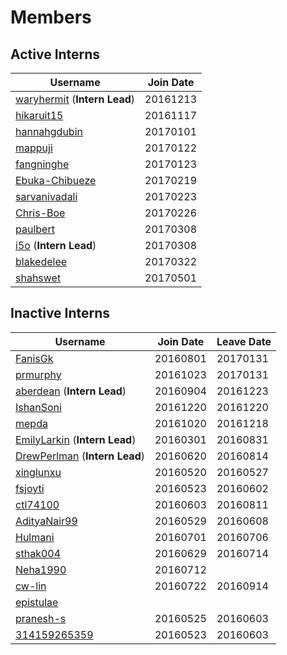 # Members
## Active Interns
|**Username**|**Join Date**|
|------------|-------------|
|[waryhermit](waryhermit.md) (**Intern Lead**)| 20161213 |
|[hikaruit15](hikaruit15.md)| 20161117 |
|[hannahgdubin](hannahgdubin.md)| 20170101 |
|[mappuji](mappuji.md)| 20170122 |
|[fangninghe](fangninghe.md)| 20170123 |
|[Ebuka-Chibueze](Ebuka-Chibueze.md)| 20170219 |
|[sarvanivadali](sarvanivadali.md)| 20170223 |
|[Chris-Boe](Chris-Boe.md)| 20170226 |
|[paulbert](paulbert.md)| 20170308 |
|[i5o](i5o.md) (**Intern Lead**)| 20170308 |
|[blakedelee](BlakeDeLee.md)| 20170322 |
|[shahswet](shahswet.md)| 20170501|

## Inactive Interns
|**Username**|**Join Date**|**Leave Date**|
|------------|-------------|--------------|
|[FanisGk](FanisGk.md)| 20160801 | 20170131 |
|[prmurphy](prmurphy.md)| 20161023 | 20170131 |
|[aberdean](aberdean.md) (**Intern Lead**)| 20160904 | 20161223 |
|[IshanSoni](IshanSoni.md)| 20161220 | 20161220 |
|[mepda](mepda.md)| 20161020 | 20161218 |
|[EmilyLarkin](EmilyLarkin.md) (**Intern Lead**)| 20160301 | 20160831 |
|[DrewPerlman](DrewPerlman.md) (**Intern Lead**)| 20160620 | 20160814 |
|[xinglunxu](xinglunxu.md)| 20160520 | 20160527 |
|[fsjoyti](fsjoyti.md)| 20160523 | 20160602 |
|[ctl74100](ctl74100.md)| 20160603 | 20160811 |
|[AdityaNair99](AdityaNair99.md)| 20160529 | 20160608 |
|[Hulmani](Hulmani.md)| 20160701 | 20160706 |
|[sthak004](sthak004.md)| 20160629 | 20160714 |
|[Neha1990](Neha1990.md)| 20160712 |  |
|[cw-lin](cw-lin.md)| 20160722 | 20160914 |
|[epistulae](epistulae.md)|   |   |
|[pranesh-s](pranesh-s.md)| 20160525 | 20160603 |
|[314159265359](314159265359.md)| 20160523 | 20160603 |
